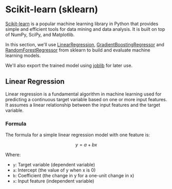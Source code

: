 # Scikit-learn (sklearn)

[Scikit-learn](https://scikit-learn.org/stable/) is a popular machine learning library in Python that provides simple and efficient tools for data mining and data analysis. It is built on top of NumPy, SciPy, and Matplotlib.

In this section, we'll use [LinearRegression](https://scikit-learn.org/stable/modules/generated/sklearn.linear_model.LinearRegression.html), [GradientBoostingRegressor](https://scikit-learn.org/stable/modules/generated/sklearn.ensemble.GradientBoostingRegressor.html) and [RandomForestRegressor](https://scikit-learn.org/stable/modules/generated/sklearn.ensemble.RandomForestRegressor.html) from sklearn to build and evaluate machine learning models.

We'll also export the trained model using [joblib](https://joblib.readthedocs.io/en/latest/) for later use.

## Linear Regression

Linear regression is a fundamental algorithm in machine learning used for predicting a continuous target variable based on one or more input features. It assumes a linear relationship between the input features and the target variable.

### Formula

The formula for a simple linear regression model with one feature is:

$$
y = a + bx
$$

Where:

- `y`: Target variable (dependent variable)
- `a`: Intercept (the value of y when x is 0)
- `b`: Coefficient (the change in y for a one-unit change in x)
- `x`: Input feature (independent variable)
